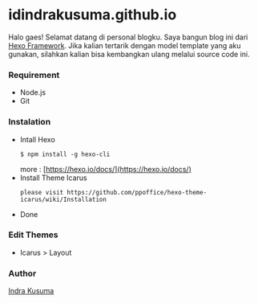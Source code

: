 # idindrakusuma.github.io
Halo gaes! Selamat datang di personal blogku. Saya bangun blog ini dari [Hexo Framework](https://hexo.io). Jika kalian tertarik dengan model template yang aku gunakan, silahkan kalian bisa kembangkan ulang melalui source code ini. 

### Requirement
- Node.js
- Git

### Instalation
- Intall Hexo
    ```
    $ npm install -g hexo-cli
    ```
    more : [https://hexo.io/docs/](https://hexo.io/docs/)
- Install Theme Icarus
    ```
    please visit https://github.com/ppoffice/hexo-theme-icarus/wiki/Installation
    ```
- Done

### Edit Themes
- Icarus > Layout 

### Author
[Indra Kusuma](https://indrakusuma.web.id)
